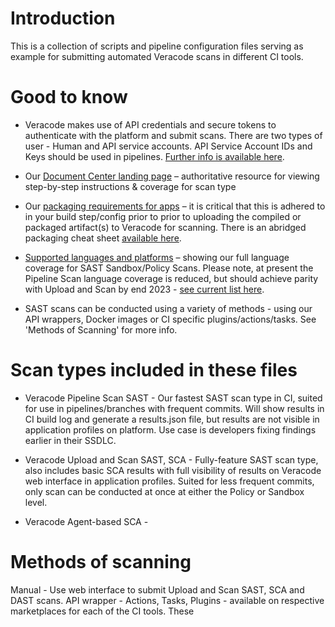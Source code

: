 # Introduction

This is a collection of scripts and pipeline configuration files serving as example for submitting automated Veracode scans in different CI tools. 

# Good to know 

- Veracode makes use of API credentials and secure tokens to authenticate with the platform and submit scans. There are two types of user - Human and API service accounts. API Service Account IDs and Keys should be used in pipelines. [Further info is available here](https://docs.veracode.com/r/c_about_veracode_accounts).

- Our [Document Center landing page](https://docs.veracode.com/) – authoritative resource for viewing step-by-step instructions & coverage for scan type

- Our [packaging requirements for apps](https://docs.veracode.com/r/compilation_packaging) – it is critical that this is adhered to in your build step/config prior to prior to uploading the compiled or packaged artifact(s) to Veracode for scanning. There is an abridged packaging cheat sheet [available here](https://nhinv11.github.io/#/).

- [Supported languages and platforms](https://docs.veracode.com/r/r_supported_table) – showing our full language coverage for SAST Sandbox/Policy Scans. Please note, at present the Pipeline Scan language coverage is reduced, but should achieve parity with Upload and Scan by end 2023 - [see current list here](https://docs.veracode.com/r/About_Pipeline_Scan_Prerequisites).

- SAST scans can be conducted using a variety of methods - using our API wrappers, Docker images or CI specific plugins/actions/tasks. See 'Methods of Scanning' for more info.

# Scan types included in these files

- Veracode Pipeline Scan SAST - Our fastest SAST scan type in CI, suited for use in pipelines/branches with frequent commits. Will show results in CI build log and generate a results.json file, but results are not visible in application profiles on platform. Use case is developers fixing findings earlier in their SSDLC.

- Veracode Upload and Scan SAST, SCA - Fully-feature SAST scan type, also includes basic SCA results with full visibility of results on Veracode web interface in application profiles. Suited for less frequent commits, only scan can be conducted at once at either the Policy or Sandbox level.

- Veracode Agent-based SCA - 

# Methods of scanning


Manual - Use web interface to submit Upload and Scan SAST, SCA and DAST scans.
API wrapper - 
Actions, Tasks, Plugins - available on respective marketplaces for each of the CI tools. These 




